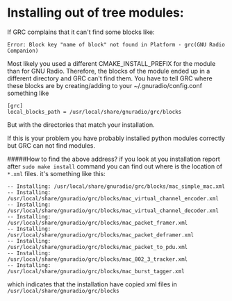 # Installing out of tree modules:
If GRC complains that it can't find some blocks like:
```
Error: Block key "name of block" not found in Platform - grc(GNU Radio Companion)
```
Most likely you used a different CMAKE_INSTALL_PREFIX for the module than for GNU Radio. Therefore, the blocks of the module ended up in a different directory and GRC can't find them. You have to tell GRC where these blocks are by creating/adding to your ~/.gnuradio/config.conf something like
```
[grc]
local_blocks_path = /usr/local/share/gnuradio/grc/blocks
```
But with the directories that match your installation.

If this is your problem you have probably installed python modules correctly but GRC can not find modules.

#####How to find the above address?
if you look at you installation report after `sudo make install` command you can find out where is the location of `*.xml` files. 
it's something like this:
```
-- Installing: /usr/local/share/gnuradio/grc/blocks/mac_simple_mac.xml
-- Installing: /usr/local/share/gnuradio/grc/blocks/mac_virtual_channel_encoder.xml
-- Installing: /usr/local/share/gnuradio/grc/blocks/mac_virtual_channel_decoder.xml
-- Installing: /usr/local/share/gnuradio/grc/blocks/mac_packet_framer.xml
-- Installing: /usr/local/share/gnuradio/grc/blocks/mac_packet_deframer.xml
-- Installing: /usr/local/share/gnuradio/grc/blocks/mac_packet_to_pdu.xml
-- Installing: /usr/local/share/gnuradio/grc/blocks/mac_802_3_tracker.xml
-- Installing: /usr/local/share/gnuradio/grc/blocks/mac_burst_tagger.xml
```
which indicates that the installation have copied xml files in `/usr/local/share/gnuradio/grc/blocks`
